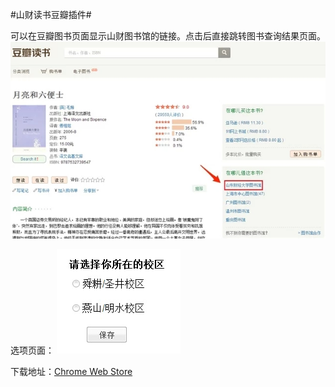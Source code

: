 #山财读书豆瓣插件#

可以在豆瓣图书页面显示山财图书馆的链接。点击后直接跳转图书查询结果页面。
![](/show.jpg)

选项页面：
![](/options.jpg)

下载地址：[Chrome Web Store](https://chrome.google.com/webstore/detail/%E5%B1%B1%E8%B4%A2%E5%9B%BE%E4%B9%A6%E9%A6%86%E8%B1%86%E7%93%A3%E8%AF%BB%E4%B9%A6%E6%9F%A5%E8%AF%A2/blbkcfhmfdmaafemlkjbeefhedldhjne?utm_source=chrome-ntp-icon)